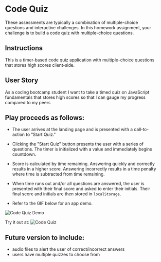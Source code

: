 # Code Quiz

These assessments are typically a combination of multiple-choice questions and interactive challenges. In this homework assignment, your challenge is to build a code quiz with multiple-choice questions.


## Instructions

This is a timer-based code quiz application with multiple-choice questions that stores high scores client-side. 

## User Story
As a coding bootcamp student
I want to take a timed quiz on JavaScript fundamentals that stores high scores
so that I can gauge my progress compared to my peers

## Play proceeds as follows:

  * The user arrives at the landing page and is presented with a call-to-action to "Start Quiz." 

  * Clicking the "Start Quiz" button presents the user with a series of questions. The timer is initialized with a value and immediately begins countdown.

  * Score is calculated by time remaining. Answering quickly and correctly results in a higher score. Answering incorrectly results in a time penalty where time is subtracted from time remaining.

  * When time runs out and/or all questions are answered, the user is presented with their final score and asked to enter their initials. Their final score and initials are then stored in `localStorage`.

* Refer to the GIF below for an app demo.

![Code Quiz Demo](assets/4-codeQuizDemoF.gif)

Try it out at: ![Code Quiz](https://fguzmanrs.github.io/4-codeQuiz/)

## Future version to include: 

* audio files to alert the user of correct/incorrect answers
* users have multiple quizzes to choose from 
